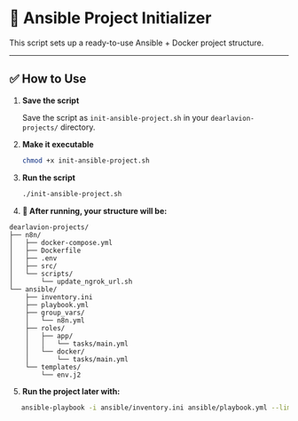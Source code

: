 # 🚀 Ansible Project Initializer

This script sets up a ready-to-use Ansible + Docker project structure.

---

## ✅ How to Use

1. **Save the script**

   Save the script as `init-ansible-project.sh` in your `dearlavion-projects/` directory.

2. **Make it executable**

   ```bash
   chmod +x init-ansible-project.sh

3. **Run the script**

   ```bash
   ./init-ansible-project.sh

4. **🧱 After running, your structure will be:**

```plaintext
dearlavion-projects/
├── n8n/
│   ├── docker-compose.yml
│   ├── Dockerfile
│   ├── .env
│   ├── src/
│   └── scripts/
│       └── update_ngrok_url.sh
└── ansible/
    ├── inventory.ini
    ├── playbook.yml
    ├── group_vars/
    │   └── n8n.yml
    ├── roles/
    │   ├── app/
    │   │   └── tasks/main.yml
    │   └── docker/
    │       └── tasks/main.yml
    └── templates/
        └── env.j2
```
5. **Run the project later with:**

```bash
   ansible-playbook -i ansible/inventory.ini ansible/playbook.yml --limit n8n